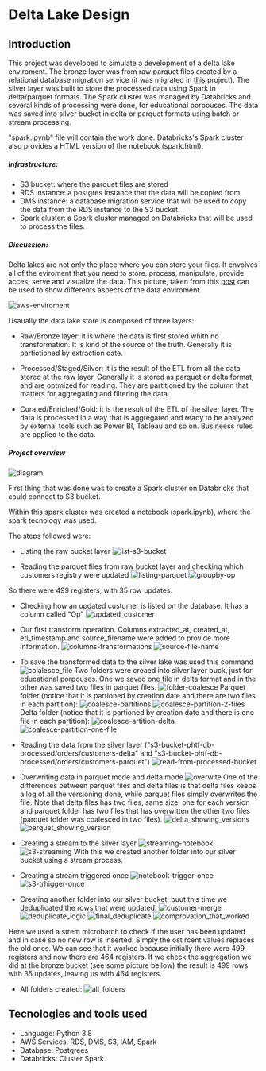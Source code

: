 # Delta Lake Design

## Introduction

This project was developed to simulate a development of a delta lake enviroment. The bronze layer was from raw parquet files created by a relational database migration service (it was migrated in [this](https://github.com/pedro-tofani/data-lake-example) project). The silver layer was built to store the processed data using Spark in delta/parquet formats. The Spark cluster was managed by Databricks and several kinds of processing were done, for educational porpouses. The data was saved into silver bucket in delta or parquet formats using batch or stream processing.

"spark.ipynb" file will contain the work done. Databricks's Spark cluster also provides a HTML version of the notebook (spark.html).

##### Infrastructure:
* S3 bucket: where the parquet files are stored
* RDS instance: a postgres instance that the data will be copied from.
* DMS instance: a database migration service that will be used to copy the data from the RDS instance to the S3 bucket.
* Spark cluster: a Spark cluster managed on Databricks that will be used to process the files.

##### Discussion:

Delta lakes are not only the place where you can store your files. It envolves all of the eviroment that you need to store, process, manipulate, provide acces, serve and visualize the data. This picture, taken from this [post](https://aws.amazon.com/blogs/big-data/build-an-aws-well-architected-environment-with-the-analytics-lens/) can be used to  show differents aspects of the data enviroment. 

![aws-enviroment](prints/aws-enviroment.png)

Usaually the data lake store is composed of three layers:
* Raw/Bronze layer: it is where the data is first stored whith no transformation. It is kind of the source of the truth. Generally it is partiotioned by extraction date.

* Processed/Staged/Silver: it is the result of the ETL from all the data stored at the raw layer. Generally it is stored as parquet or delta format, and are optmized for reading. They are partitioned by the column that matters for aggregating and filtering the data.

* Curated/Enriched/Gold: it is the result of the ETL of the silver layer. The data is processed in a way that is aggregated and ready to be analyzed by external tools such as Power BI, Tableau and so on. Busineess rules are applied to the data.

##### Project overview

![diagram](prints/diagram.png)

First thing that was done was to create a Spark cluster on Databricks that could connect to S3 bucket.

Within this spark cluster was created a notebook (spark.ipynb), where the spark tecnology was used.

The steps followed were:
* Listing the raw bucket layer
![list-s3-bucket](prints/list-s3-bucket.png)

* Reading the parquet files from raw bucket layer and checking which customers registry were updated
![listing-parquet](prints/listing-parquet.png)
![groupby-op](prints/groupby-op.png)

So there were 499 registers, with 35 row updates.

* Checking how an updated custumer is listed on the database. It has a column called "Op"
![updated_customer](prints/updated_customer.png)

* Our first transform operation. Columns extracted_at, created_at, etl_timestamp and source_filename were added to provide more information.
![columns-transformations](prints/columns-transformations.png)
![source-file-name](prints/source-file-name.png)

* To save the transformed data to the silver lake was used this command
![colalesce_file](prints/colalesce_file.png)
Two folders were creaed into silver layer buck, just for educational porpouses. One we saved one file in delta format and in the other was saved two files in parquet files.
![folder-coalesce](prints/folder-coalesce.png)
Parquet folder (notice that it is partioned by creation date and there are two files in each partition):
![coalesce-partitions](prints/coalesce-partitions.png)
![coalesce-partition-2-files](prints/coalesce-partition-2-files.png)
Delta folder  (notice that it is partioned by creation date and there is one file in each partition):
![coalesce-artition-delta](prints/coalesce-artition-delta.png)
![coalesce-partition-one-file](prints/coalesce-partition-one-file.png)

* Reading the data from the silver layer ("s3-bucket-phtf-db-processed/orders/customers-delta" and "s3-bucket-phtf-db-processed/orders/customers-parquet")
![read-from-processed-bucket](prints/read-from-processed-bucket.png)

* Overwriting data in parquet mode and delta mode
![overwite](prints/overwite.png)
One of the differences between parquet files and delta files is that delta files keeps a log of all the versioning done, while parquet files simply overwrites the file. Note that delta files has two files, same size, one for each version and parquet folder has two files that has overwitten the other two files (parquet folder was coalesced in two files).
![delta_showing_versions](prints/delta_showing_versions.png)
![parquet_showing_version](prints/parquet_showing_version.png)

* Creating a stream to the silver layer
![streaming-notebook](prints/streaming-notebook.png)
![s3-streaming](prints/s3-streaming.png)
With this we created another folder into our silver bucket using a stream process.

* Creating a stream triggered once
![notebook-trigger-once](prints/notebook-trigger-once.png)
![s3-trhigger-once](prints/s3-trhigger-once.png)

* Creating another folder into our silver bucket, buut this time we deduplicated the rows that were updated.
![customer-merge](prints/customers-merge.png)
![deduplicate_logic](prints/deduplicate_logic.png)
![final_deduplicate](prints/final_deduplicate.png)
![comprovation_that_worked](prints/comprovation_worked.png)

Here we used a strem microbatch to check if the user has been updated and in case so no new row is inserted. Simply the ost rcent values replaces the old ones. We can see that it worked because initially there were 499 registers and now there are 464 registers. If we check the aggregation we did at the bronze bucket (see some picture bellow) the result is 499 rows with 35 updates, leaving us with 464 registers.

* All folders created:
![all_folders](prints/all_folders.png)


## Tecnologies and tools used
* Language: Python 3.8
* AWS Services: RDS, DMS, S3, IAM, Spark
* Database: Postgrees
* Databricks: Cluster Spark

